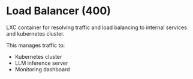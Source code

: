 # Load Balancer (400)

LXC container for resolving traffic and load balancing to internal services and kubernetes cluster.

This manages traffic to:

- Kubernetes cluster
- LLM inference server
- Monitoring dashboard
